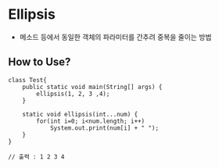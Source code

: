 # Ellipsis 
- 메소드 등에서 동일한 객체의 파라미터를 간추려 중복을 줄이는 방법

## How to Use?
    class Test{
        public static void main(String[] args) {
            ellipsis(1, 2, 3 ,4);
        }
        
        static void ellipsis(int...num) {
            for(int i=0; i<num.length; i++)
                System.out.print(num[i] + " ");
        }
    }
    
    // 출력 : 1 2 3 4
